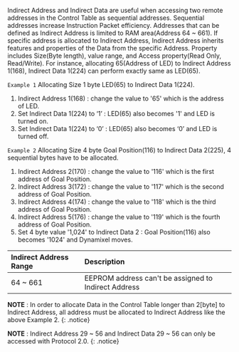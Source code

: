 Indirect Address and Indirect Data are useful when accessing two remote addresses in the Control Table as sequential addresses. Sequential addresses increase Instruction Packet efficiency. Addresses that can be defined as Indirect Address is limited to RAM area(Address 64 ~ 661).
If specific address is allocated to Indirect Address, Indirect Address inherits features and properties of the Data from the specific Address. Property includes Size(Byte length), value range, and Access property(Read Only, Read/Write). For instance, allocating 65(Address of LED) to Indirect Address 1(168), Indirect Data 1(224) can perform exactly same as LED(65).

`Example 1` Allocating Size 1 byte LED(65) to Indirect Data 1(224).
1. Indirect Address 1(168) : change the value to '65' which is the address of LED.
2. Set Indirect Data 1(224) to ‘1’ : LED(65) also becomes '1' and LED is turned on.
3. Set Indirect Data 1(224) to ‘0’ : LED(65) also becomes ‘0’ and LED is turned off.

`Example 2` Allocating Size 4 byte Goal Position(116) to Indirect Data 2(225), 4 sequential bytes have to be allocated.
1. Indirect Address 2(170) : change the value to '116' which is the first address of Goal Position.
2. Indirect Address 3(172) : change the value to '117' which is the second address of Goal Position.
3. Indirect Address 4(174) : change the value to '118' which is the third address of Goal Position.
4. Indirect Address 5(176) : change the value to '119' which is the fourth address of Goal Position.
5. Set 4 byte value '1,024' to Indirect Data 2 : Goal Position(116) also becomes '1024' and Dynamixel moves.

| Indirect Address Range | Description     |
| :------------- | :------------- |
| 64 ~ 661 | EEPROM address can't be assigned to Indirect Address |

**NOTE** : In order to allocate Data in the Control Table longer than 2[byte] to Indirect Address, all address must be allocated to Indirect Address like the above Example 2.
{: .notice}

**NOTE** : Indirect Address 29 ~ 56 and Indirect Data 29 ~ 56 can only be accessed with Protocol 2.0.
{: .notice}
